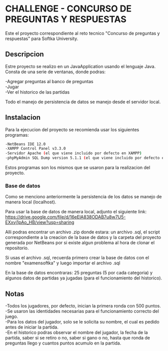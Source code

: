 # CHALLENGE - CONCURSO DE PREGUNTAS Y RESPUESTAS
Este el proyecto correspondiente al reto tecnico "Concurso de preguntas y respuestas" para Softka University.

## Descripcion
Estre proyecto se realizo en un JavaApplication usando el lenguaje Java. Consta de una serie de ventanas, donde podras:

-Agregar preguntas al banco de preguntas  
-Jugar  
-Ver el historico de las partidas  

Todo el manejo de persistencia de datos se manejo desde el servidor local.

## Instalacion
Para la ejecucion del proyecto se recomienda usar los siguientes programas:
```bash
-NetBeans IDE 12.0
-XAMPP Control Panel v3.3.0
-Servidor Apache (el que viene incluido por defecto en XAMPP)
-phpMyAdmin SQL Dump version 5.1.1 (el que viene incluido por defecto en XAMPP)
```  
Estos programas son los mismos que se usaron para la realizacion del proyecto.
### Base de datos
Como se menciono anteriormente la persistencia de los datos se manejo de manera local (localhost).  

Para usar la base de datos de manera local, adjunto el siguiente link: https://drive.google.com/file/d/16eElA838ODAB7u8w7U5-EXxvj1pAo_HB/view?usp=sharing

Alli podras encontrar un archivo .zip donde estara: un archivo .sql, el script correspondiente a la creacion de la base de datos y la carpeta del proyecto generada por NetBeans por si existe algun problema al hora de clonar el repositorio.  

Si usas el archivo .sql, recuerda primero crear la base de datos con el nombre "examensoftka" y luego importar el archivo .sql

En la base de datos encontraras: 25 preguntas (5 por cada categoria) y algunos datos de partidas ya jugadas (para el funcionamiento del historico).

## Notas
-Todos los jugadores, por defecto, inician la primera ronda con 500 puntos.  
-Se usaron las identidades necesarias para el funcionamiento correcto del juego.  
-Para los datos del jugador, solo se le solicita su nombre, el cual es pedido antes de iniciar la partida.  
-En el historico podras observar el nombre del jugador, la fecha de la partida, saber si se retiro o no, saber si gano o no, hasta que ronda de preguntas llego y cuantos puntos acumulo en la partida.
